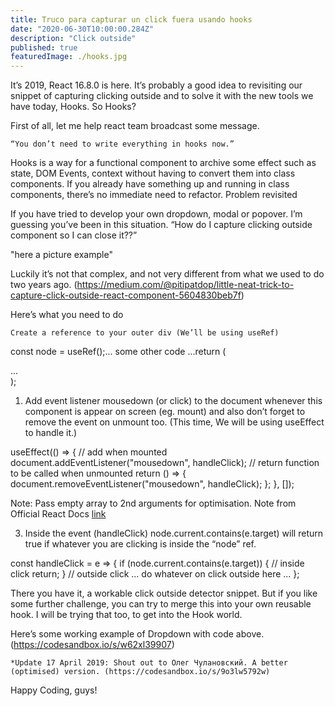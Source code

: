 ```yaml
---
title: Truco para capturar un click fuera usando hooks
date: "2020-06-30T10:00:00.284Z"
description: "Click outside"
published: true
featuredImage: ./hooks.jpg
---
```


It’s 2019, React 16.8.0 is here. It’s probably a good idea to revisiting our snippet of capturing clicking outside and to solve it with the new tools we have today, Hooks.
So Hooks?

First of all, let me help react team broadcast some message.

    “You don’t need to write everything in hooks now.”

Hooks is a way for a functional component to archive some effect such as state, DOM Events, context without having to convert them into class components. If you already have something up and running in class components, there’s no immediate need to refactor.
Problem revisited

If you have tried to develop your own dropdown, modal or popover. I’m guessing you’ve been in this situation. “How do I capture clicking outside component so I can close it??”

"here a picture example"

Luckily it’s not that complex, and not very different from what we used to do two years ago. (https://medium.com/@pitipatdop/little-neat-trick-to-capture-click-outside-react-component-5604830beb7f)

Here’s what you need to do

    Create a reference to your outer div (We’ll be using useRef)

const node = useRef();... some other code ...return (
  <div ref={node}>
    ...
  </div>
);

1. Add event listener mousedown (or click) to the document whenever this component is appear on screen (eg. mount) and also don’t forget to remove the event on unmount too. (This time, We will be using useEffect to handle it.)

useEffect(() => {
  // add when mounted
  document.addEventListener("mousedown", handleClick);  // return function to be called when unmounted
  return () => {
    document.removeEventListener("mousedown", handleClick);
  };
}, []);

Note: Pass empty array to 2nd arguments for optimisation.
Note from Official React Docs [link](https://reactjs.org/docs/hooks-effect.html)

3. Inside the event (handleClick) node.current.contains(e.target) will return true if whatever you are clicking is inside the “node” ref.

const handleClick = e => {
  if (node.current.contains(e.target)) {
    // inside click
    return;
  }  // outside click 
  ... do whatever on click outside here ...
};

There you have it, a workable click outside detector snippet. But if you like some further challenge, you can try to merge this into your own reusable hook. I will be trying that too, to get into the Hook world.

Here’s some working example of Dropdown with code above. (https://codesandbox.io/s/w62xl39907)

    *Update 17 April 2019: Shout out to Олег Чулановский. A better (optimised) version. (https://codesandbox.io/s/9o3lw5792w)

Happy Coding, guys!
